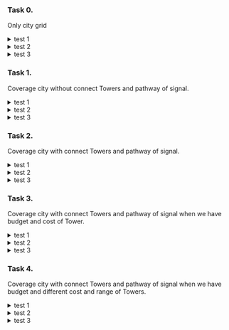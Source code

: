 ### Task 0.
Only city grid
<details>
  <summary>test 1</summary>
  <img src="https://github.com/Brutalfacepalm/test_python_developer/blob/main/task0_test0.png">
</details>
<details>
  <summary>test 2</summary>
  <img src="https://github.com/Brutalfacepalm/test_python_developer/blob/main/task0_test1.png">
</details>
<details>
  <summary>test 3</summary>
  <img src="https://github.com/Brutalfacepalm/test_python_developer/blob/main/task0_test2.png">
</details>

### Task 1.
Coverage city without connect Towers and pathway of signal.
<details>
  <summary>test 1</summary>
  <img src="https://github.com/Brutalfacepalm/test_python_developer/blob/main/task1_test0.png">
</details>
<details>
  <summary>test 2</summary>
  <img src="https://github.com/Brutalfacepalm/test_python_developer/blob/main/task1_test1.png">
</details>
<details>
  <summary>test 3</summary>
  <img src="https://github.com/Brutalfacepalm/test_python_developer/blob/main/task1_test2.png">
</details>

### Task 2.
Coverage city with connect Towers and pathway of signal.
<details>
  <summary>test 1</summary>
  <img src="https://github.com/Brutalfacepalm/test_python_developer/blob/main/task2_test0.png">
</details>
<details>
  <summary>test 2</summary>
  <img src="https://github.com/Brutalfacepalm/test_python_developer/blob/main/task2_test1.png">
</details>
<details>
  <summary>test 3</summary>
  <img src="https://github.com/Brutalfacepalm/test_python_developer/blob/main/task2_test2.png">
</details>

### Task 3.
Coverage city with connect Towers and pathway of signal when we have budget and cost of Tower.
<details>
  <summary>test 1</summary>
  <img src="https://github.com/Brutalfacepalm/test_python_developer/blob/main/task3_test0.png">
</details>
<details>
  <summary>test 2</summary>
  <img src="https://github.com/Brutalfacepalm/test_python_developer/blob/main/task3_test1.png">
</details>
<details>
  <summary>test 3</summary>
  <img src="https://github.com/Brutalfacepalm/test_python_developer/blob/main/task3_test2.png">
</details>

### Task 4.
Coverage city with connect Towers and pathway of signal when we have budget and different cost and range of Towers.
<details>
  <summary>test 1</summary>
  <img src="https://github.com/Brutalfacepalm/test_python_developer/blob/main/task4_test0.png">
</details>
<details>
  <summary>test 2</summary>
  <img src="https://github.com/Brutalfacepalm/test_python_developer/blob/main/task4_test1.png">
</details>
<details>
  <summary>test 3</summary>
  <img src="https://github.com/Brutalfacepalm/test_python_developer/blob/main/task4_test2.png">
</details>
